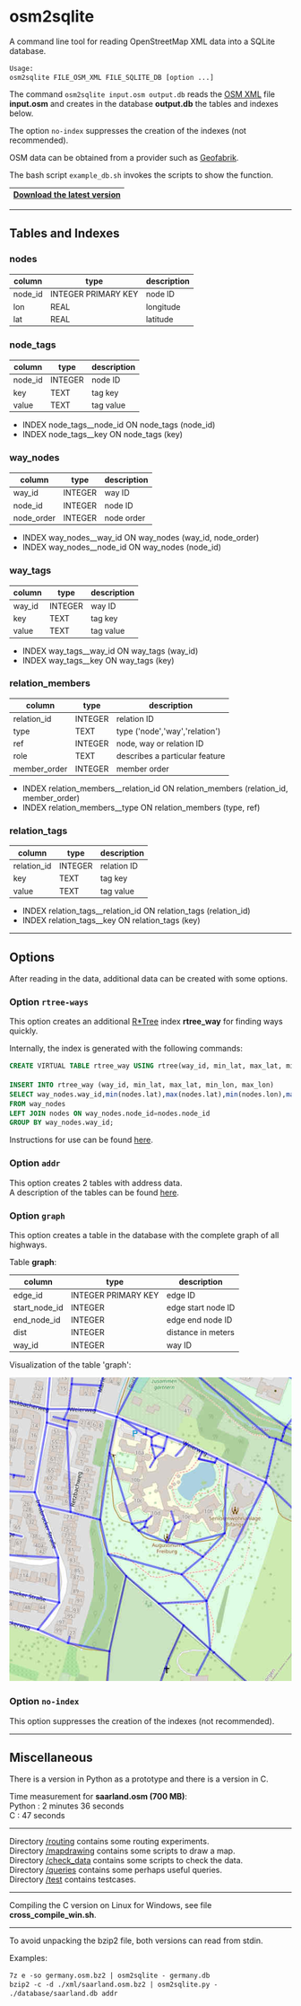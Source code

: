 # osm2sqlite

A command line tool for reading OpenStreetMap XML data into a SQLite database.

```
Usage:
osm2sqlite FILE_OSM_XML FILE_SQLITE_DB [option ...]
```

The command `osm2sqlite input.osm output.db` reads the
[OSM XML](https://wiki.openstreetmap.org/wiki/OSM_XML) file **input.osm** and
creates in the database **output.db** the tables and indexes below.

The option `no-index` suppresses the creation of the indexes (not recommended).

OSM data can be obtained from a provider such as [Geofabrik](https://download.geofabrik.de).

The bash script `example_db.sh` invokes the scripts to show the function.

|[**Download the latest version**](https://github.com/osmzoso/osm2sqlite/releases/latest)|
|----------------------------------------------------------------------------------------|

---

## Tables and Indexes

### nodes

column       | type                | description
-------------|---------------------|-------------------------------------
node_id      | INTEGER PRIMARY KEY | node ID
lon          | REAL                | longitude
lat          | REAL                | latitude


### node_tags

column       | type                | description
-------------|---------------------|-------------------------------------
node_id      | INTEGER             | node ID
key          | TEXT                | tag key
value        | TEXT                | tag value

- INDEX node_tags__node_id ON node_tags (node_id)
- INDEX node_tags__key     ON node_tags (key)


### way_nodes

column       | type                | description
-------------|---------------------|-------------------------------------
way_id       | INTEGER             | way ID
node_id      | INTEGER             | node ID
node_order   | INTEGER             | node order

- INDEX way_nodes__way_id  ON way_nodes (way_id, node_order)
- INDEX way_nodes__node_id ON way_nodes (node_id)


### way_tags

column       | type                | description
-------------|---------------------|-------------------------------------
way_id       | INTEGER             | way ID
key          | TEXT                | tag key
value        | TEXT                | tag value

- INDEX way_tags__way_id   ON way_tags (way_id)
- INDEX way_tags__key      ON way_tags (key)


### relation_members

column       | type                | description
-------------|---------------------|-------------------------------------
relation_id  | INTEGER             | relation ID
type         | TEXT                | type ('node','way','relation')
ref          | INTEGER             | node, way or relation ID
role         | TEXT                | describes a particular feature
member_order | INTEGER             | member order

- INDEX relation_members__relation_id ON relation_members (relation_id, member_order)
- INDEX relation_members__type        ON relation_members (type, ref)


### relation_tags

column       | type                | description
-------------|---------------------|-------------------------------------
relation_id  | INTEGER             | relation ID
key          | TEXT                | tag key
value        | TEXT                | tag value

- INDEX relation_tags__relation_id    ON relation_tags (relation_id)
- INDEX relation_tags__key            ON relation_tags (key)


---

## Options

After reading in the data, additional data can be created with some options.

### Option `rtree-ways`

This option creates an additional [R*Tree](https://www.sqlite.org/rtree.html)
index **rtree_way** for finding ways quickly.

Internally, the index is generated with the following commands:

``` sql
CREATE VIRTUAL TABLE rtree_way USING rtree(way_id, min_lat, max_lat, min_lon, max_lon);

INSERT INTO rtree_way (way_id, min_lat, max_lat, min_lon, max_lon)
SELECT way_nodes.way_id,min(nodes.lat),max(nodes.lat),min(nodes.lon),max(nodes.lon)
FROM way_nodes
LEFT JOIN nodes ON way_nodes.node_id=nodes.node_id
GROUP BY way_nodes.way_id;
```

Instructions for use can be found [here](queries/README.md).

### Option `addr`

This option creates 2 tables with address data.  
A description of the tables can be found [here](queries/README.md).  

### Option `graph`

This option creates a table in the database with the complete graph of all highways.

Table **graph**:

column          | type                | description
----------------|---------------------|-------------------------------------
edge_id         | INTEGER PRIMARY KEY | edge ID
start\_node\_id | INTEGER             | edge start node ID
end\_node\_id   | INTEGER             | edge end node ID
dist            | INTEGER             | distance in meters
way_id          | INTEGER             | way ID

Visualization of the table 'graph':  

![table_graph.jpg](./images/table_graph.jpg)

### Option `no-index`

This option suppresses the creation of the indexes (not recommended).


---

## Miscellaneous

There is a version in Python as a prototype and there is a version in C.

Time measurement for **saarland.osm (700 MB)**:  
Python : 2 minutes 36 seconds  
C      : 47 seconds  

---

Directory [/routing](routing/README.md) contains some routing experiments.  
Directory [/mapdrawing](mapdrawing/README.md) contains some scripts to draw a map.  
Directory [/check_data](check_data/README.md) contains some scripts to check the data.  
Directory [/queries](queries/README.md) contains some perhaps useful queries.  
Directory [/test](test/README.md) contains testcases.  

---

Compiling the C version on Linux for Windows, see file **cross_compile_win.sh**.

---

To avoid unpacking the bzip2 file, both versions can read from stdin.

Examples:
```
7z e -so germany.osm.bz2 | osm2sqlite - germany.db
bzip2 -c -d ./xml/saarland.osm.bz2 | osm2sqlite.py - ./database/saarland.db addr
```

